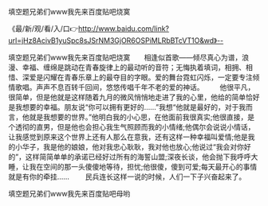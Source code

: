 填空题兄弟们www我先来百度贴吧烧寞

《最/新/观/看/入/口👉http://www.baidu.com/link?url=jHz8AcivB1yuSpc8sJSrNM3GjOR6OSPiMLRbBTcVT1O&wd》--

填空题兄弟们www我先来百度贴吧烧寞　　相逢似首歌——倾尽真心为谱，浪漫、幸福、缠绵是跳动在青春旋律上的最动听的音符；无悔执着填词，相拥、相惜、深爱是闪耀在青春乐章上的最夺目的字眼。爱的舞台霓虹闪烁，一定要专注倾情歌唱。声声不息百转千回间，悠悠传唱千年不老的爱的神话。
　　他很平凡，很简单，但是他就是这样随着九月的微风悄悄地走进了我的心里，他给的简单恰好是我想要的幸福。朋友说“你可以拥有更好的……”我想“他就是最好的，对于我而言，他就是我想要的世界。”他明白我的小心思，在他面前我很真实;他很直接，是个透彻的直男，但是他也会担心我生气照顾而我的小情绪;他偶尔会说说小情话，让我感觉到原来这个世界上还有人那么在意我，还有这样一种幸福叫爱情;他是我的小华子，我是他的娘娘，他对我忠心耿耿，我对他也放心;他说过“我会对你好的”，这样简简单单的承诺已经好过所有的海誓山盟;深夜长谈，他会抛下我呼呼大睡，让我在空间的那一头傻傻地等待，担忧;他很傻，傻到可爱;每天最开心的事情就是有你的牵挂……
　　民兵连长这样一说的时候，人们一下子兴奋起来了。





填空题兄弟们www我先来百度贴吧母哟
